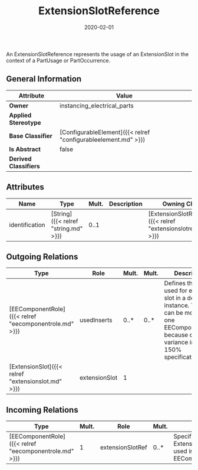 ﻿---
title: ExtensionSlotReference
toc: false
type: specs
date: "2020-02-01"
draft: false
specification: VEC
version: 1.2.0
documentType: "Recommendation"
elementType: Class
classes:
  - ExtensionSlotReference
menu_name: vec-1.2.0
---
<p> An ExtensionSlotReference represents the usage of an ExtensionSlot in the context of a PartUsage or PartOccurrence.      </p>

## General Information

| Attribute               | Value |
|-------------------------|-------|
| **Owner**               | instancing_electrical_parts |
| **Applied Stereotype**  |   |
| **Base Classifier**     | [ConfigurableElement]({{< relref "configurableelement.md" >}})<br/>  |
| **Is Abstract**         | false |
| **Derived Classifiers** |   |

## Attributes
|  Name  |  Type  |  Mult.  |  Description  |  Owning Classifier  |
|--------|--------|---------|---------------|--------------|
|identification | [String]({{< relref "string.md" >}}) | 0..1 |  | [ExtensionSlotReference]({{< relref "extensionslotreference.md" >}}) |

## Outgoing Relations
|    Type  |   Role   |   Mult.   |   Mult.   |   Description   |
|----------|----------|-----------|-----------|-----------------|
| [EEComponentRole]({{< relref "eecomponentrole.md" >}}) | usedInserts | 0..* | 0..* | Defines the inserts used for extension slot in a defined instance. These can be more than one EEComponentRole, because of variance in a 150% specification. |
| [ExtensionSlot]({{< relref "extensionslot.md" >}}) | extensionSlot | 1 |  |  |
##  Incoming Relations
|    Type  |   Mult.  |   Role    |   Mult.   |   Description  |
|----------|----------|-----------|-----------|----------------|
| [EEComponentRole]({{< relref "eecomponentrole.md" >}}) | 1 | extensionSlotRef | 0..* | Specifies the ExtensionSlotReferences used in the EEComponentRole. |
